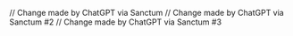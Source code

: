 // Change made by ChatGPT via Sanctum
// Change made by ChatGPT via Sanctum #2
// Change made by ChatGPT via Sanctum #3
